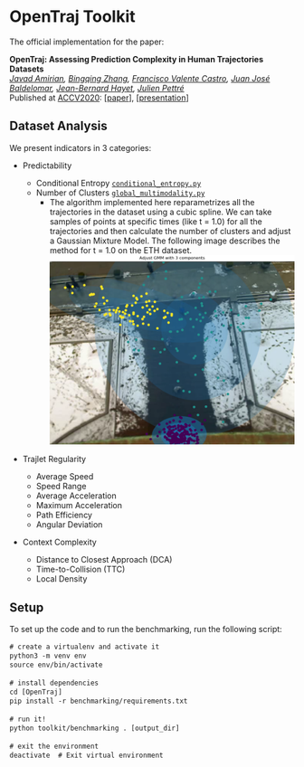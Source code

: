 # OpenTraj Toolkit

The official implementation for the paper:

**OpenTraj: Assessing Prediction Complexity in Human Trajectories Datasets**  
*[Javad Amirian](http://people.rennes.inria.fr/Javad.Amirian),
[Bingqing Zhang](),
[Francisco Valente Castro](),
[Juan José Baldelomar](),
[Jean-Bernard Hayet](http://aplicaciones.cimat.mx/Personal/jbhayet/home),
[Julien Pettré](http://people.rennes.inria.fr/Julien.Pettre/)*  
Published at [ACCV2020](http://accv2020.kyoto/): [[paper](https://arxiv.org/abs/2010.00890)], [[presentation]()]



## Dataset Analysis

We present indicators in 3 categories:
- Predictability
    - Conditional Entropy [`conditional_entropy.py`](toolkit/benchmarking/indicators/conditional_entropy.py)
    - Number of Clusters [`global_multimodality.py`](toolkit/benchmarking/indicators/global_multimodality.py)
        - The algorithm implemented here reparametrizes all the trajectories in the dataset using a cubic spline. We can take samples of points at specific times (like t = 1.0) for all the trajectories and then calculate the number of clusters and adjust a Gaussian Mixture Model. The following image describes the method for t = 1.0 on the ETH dataset. 
        ![global multimodality](../doc/figs/fig-opentraj-eth-global-multimodality.png) 
    
- Trajlet Regularity
    - Average Speed 
    - Speed Range
    - Average Acceleration
    - Maximum Acceleration
    - Path Efficiency
    - Angular Deviation
    
- Context Complexity
    - Distance to Closest Approach (DCA)
    - Time-to-Collision (TTC)
    - Local Density


## Setup
To set up the code and to run the benchmarking, run the following script:

```
# create a virtualenv and activate it
python3 -m venv env
source env/bin/activate

# install dependencies
cd [OpenTraj]
pip install -r benchmarking/requirements.txt

# run it!
python toolkit/benchmarking . [output_dir]

# exit the environment
deactivate  # Exit virtual environment
``` 


